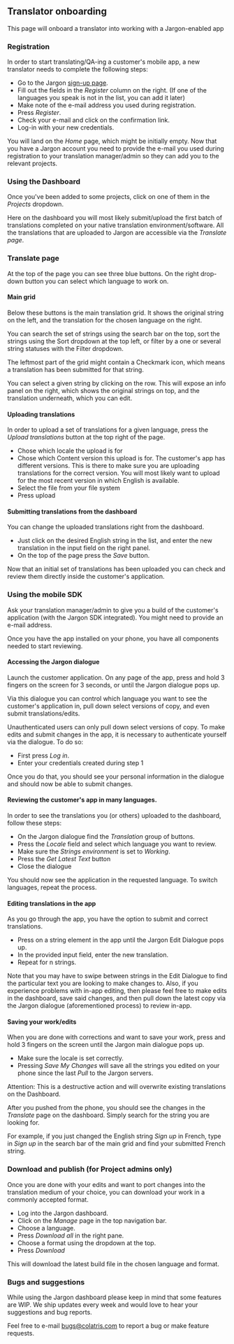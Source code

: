 ## Translator onboarding

This page will onboard a translator into working with a Jargon-enabled app

### Registration

In order to start translating/QA-ing a customer's mobile app, a new translator needs to complete the following steps:

* Go to the Jargon [sign-up page](https://dashboard-preview.colatris.com/user/sign-in).
* Fill out the fields in the _Register_ column on the right. (If one of the languages you speak is not in the list, you can add it later)
* Make note of the e-mail address you used during registration.
* Press _Register_.
* Check your e-mail and click on the confirmation link.
* Log-in with your new credentials.

You will land on the _Home_ page, which might be initially empty. Now that you have a Jargon account you need to provide the e-mail you used during registration to your translation manager/admin so they can add you to the relevant projects.

### Using the Dashboard

Once you've been added to some projects, click on one of them in the _Projects_ dropdown.

Here on the dashboard you will most likely submit/upload the first batch of translations completed on your native translation environment/software. All the translations that are uploaded to Jargon are accessible via the _Translate page_.

### Translate page

At the top of the page you can see three blue buttons. On the right drop-down button you can select which language to work on. 

#### Main grid

Below these buttons is the main translation grid. It shows the original string on the left, and the translation for the chosen language on the right. 

You can search the set of strings using the search bar on the top, sort the strings using the Sort dropdown at the top left, or filter by a one or several string statuses with the Filter dropdown.

The leftmost part of the grid might contain a Checkmark icon, which means a translation has been submitted for that string. 

You can select a given string by clicking on the row. This will expose an info panel on the right, which shows the original strings on top, and the translation underneath, which you can edit. 


#### Uploading translations

In order to upload a set of translations for a given language, press the _Upload translations_ button at the top right of the page.

* Chose which locale the upload is for
* Chose which Content version this upload is for. The customer's app has different versions. This is there to make sure you are uploading translations for the correct version. You will most likely want to upload for the most recent version in which English is available.
* Select the file from your file system
* Press upload

#### Submitting translations from the dashboard

You can change the uploaded translations right from the dashboard. 

* Just click on the desired English string in the list, and enter the new translation in the input field on the right panel. 
* On the top of the page press the _Save_ button.


Now that an initial set of translations has been uploaded you can check and review them directly inside the customer's application.

### Using the mobile SDK

Ask your translation manager/admin to give you a build of the customer's application (with the Jargon SDK integrated). You might need to provide an e-mail address.

Once you have the app installed on your phone, you have all components needed to start reviewing. 

#### Accessing the Jargon dialogue

Launch the customer application. On any page of the app, press and hold 3 fingers on the screen for 3 seconds, or until the Jargon dialogue pops up.

Via this dialogue you can control which language you want to see the customer's application in, pull down select versions of copy, and even submit translations/edits. 

Unauthenticated users can only pull down select versions of copy. To make edits and submit changes in the app, it is necessary to authenticate yourself via the dialogue. To do so:

* First press _Log in_.
* Enter your credentials created during step 1

Once you do that, you should see your personal information in the dialogue and should now be able to submit changes.

#### Reviewing the customer's app in many languages.

In order to see the translations you (or others) uploaded to the dashboard, follow these steps:

* On the Jargon dialogue find the _Translation_ group of buttons.
* Press the _Locale_ field and select which language you want to review.
* Make sure the _Strings environment_ is set to _Working_.
* Press the _Get Latest Text_ button
* Close the dialogue 

You should now see the application in the requested language. To switch languages, repeat the process.

#### Editing translations in the app

As you go through the app, you have the option to submit and correct translations. 

* Press on a string element in the app until the Jargon Edit Dialogue pops up.
* In the provided input field, enter the new translation.
* Repeat for n strings.

Note that you may have to swipe between strings in the Edit Dialogue to find the particular text you are looking to make changes to. Also, if you experience problems with in-app editing, then please feel free to make edits in the dashboard, save said changes, and then pull down the latest copy via the Jargon dialogue (aforementioned process) to review in-app. 

#### Saving your work/edits

When you are done with corrections and want to save your work, press and hold 3 fingers on the screen until the Jargon main dialogue pops up.

* Make sure the locale is set correctly.
* Pressing _Save My Changes_ will save all the strings you edited on your phone since the last _Pull_ to the Jargon servers. 

Attention: This is a destructive action and will overwrite existing translations on the Dashboard.

After you pushed from the phone, you should see the changes in the _Translate_ page on the dashboard. Simply search for the string you are looking for. 

For example, if you just changed the English string _Sign up_ in French, type in _Sign up_ in the search bar of the main grid and find your submitted French string.

### Download and publish (for Project admins only)

Once you are done with your edits and want to port changes into the translation medium of your choice, you can download your work in a commonly accepted format. 

* Log into the Jargon dashboard.
* Click on the _Manage_ page in the top navigation bar.
* Choose a language.
* Press _Download all_ in the right pane.
* Choose a format using the dropdown at the top.
* Press _Download_

This will download the latest build file in the chosen language and format.

### Bugs and suggestions

While using the Jargon dashboard please keep in mind that some features are WIP. We ship updates every week and would love to hear your suggestions and bug reports.

Feel free to e-mail [bugs@colatris.com](mailto:bugs@colatris.com) to report a bug or make feature requests.



